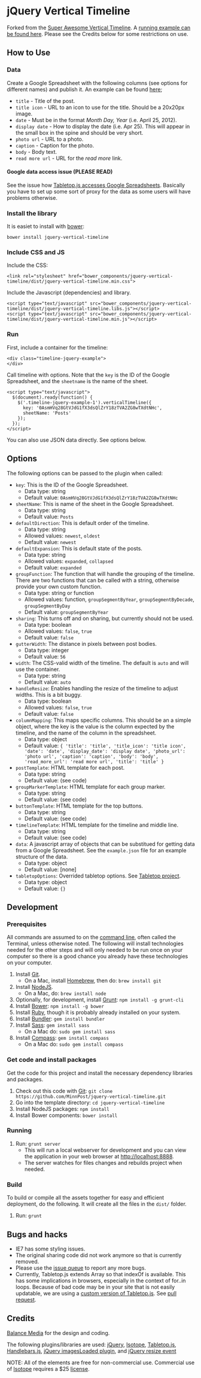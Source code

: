 # jQuery Vertical Timeline

Forked from the [Super Awesome Vertical Timeline](https://github.com/balancemedia/Timeline).  A [running example can be found here](http://minnpost.github.com/jquery-vertical-timeline/).  Please see the Credits below for some restrictions on use.

## How to Use

### Data

Create a Google Spreadsheet with the following columns (see options for different names) and publish it.  An example can be found [here](https://docs.google.com/spreadsheet/ccc?key=0AsmHVq28GtVJdG1fX3dsQlZrY18zTVA2ZG8wTXdtNHc#gid=0);

* `title` - Title of the post.
* `title icon` - URL to an icon to use for the title.  Should be a 20x20px image.
* `date` - Must be in the format _Month Day, Year_ (i.e. April 25, 2012).
* `display date` - How to display the date (i.e. Apr 25).  This will appear in the small box in the spine and should be very short.
* `photo url` - URL to a photo.
* `caption` - Caption for the photo.
* `body` - Body text.
* `read more url` - URL for the _read more_ link.

#### Google data access issue (PLEASE READ)

See the issue how [Tabletop.js accesses Google Spreadsheets](https://github.com/jsoma/tabletop#okay-wait-weve-got-a-big-problem-but-a-solution-too).  Basically you have to set up some sort of proxy for the data as some users will have problems otherwise.

### Install the library

It is easiet to install with [bower]():

    bower install jquery-vertical-timeline

### Include CSS and JS

Include the CSS:

    <link rel="stylesheet" href="bower_components/jquery-vertical-timeline/dist/jquery-vertical-timeline.min.css">

Include the Javascript (dependencies) and library.

    <script type="text/javascript" src="bower_components/jquery-vertical-timeline/dist/jquery-vertical-timeline.libs.js"></script>
    <script type="text/javascript" src="bower_components/jquery-vertical-timeline/dist/jquery-vertical-timeline.min.js"></script>

### Run

First, include a container for the timeline:

    <div class="timeline-jquery-example">
    </div>

Call timeline with options.  Note that the ```key``` is the ID of the Google Spreadsheet, and the ```sheetname``` is the name of the sheet.

    <script type="text/javascript">
      $(document).ready(function() {
        $('.timeline-jquery-example-1').verticalTimeline({
          key: '0AsmHVq28GtVJdG1fX3dsQlZrY18zTVA2ZG8wTXdtNHc',
          sheetName: 'Posts'
        });
      });
    </script>

You can also use JSON data directly.  See options below.

## Options

The following options can be passed to the plugin when called:

* ```key```: This is the ID of the Google Spreadsheet.
  * Data type: string
  * Default value: ```0AsmHVq28GtVJdG1fX3dsQlZrY18zTVA2ZG8wTXdtNHc```
* ```sheetName```: This is name of the sheet in the Google Spreadsheet.
  * Data type: string
  * Default value: ```Posts```
* ```defaultDirection```: This is default order of the timeline.
  * Data type: string
  * Allowed values: ```newest```, ```oldest```
  * Default value: ```newest```
* ```defaultExpansion```: This is default state of the posts.
  * Data type: string
  * Allowed values: ```expanded```, ```collapsed```
  * Default value: ```expanded```
* ```groupFunction```: The function that will handle the grouping of the timeline.  There are two functions that can be called with a string, otherwise provide your own custom function.
  * Data type: string or function
  * Allowed values: function, ```groupSegmentByYear```, ```groupSegmentByDecade```, ```groupSegmentByDay```
  * Default value: ```groupSegmentByYear```
* ```sharing```: This turns off and on sharing, but currently should not be used.
  * Data type: boolean
  * Allowed values: ```false```, ```true```
  * Default value: ```false```
* ```gutterWidth```: The distance in pixels between post bodies.
  * Data type: integer
  * Default value: ```56```
* ```width```: The CSS-valid width of the timeline.  The default is ```auto``` and will use the container.
  * Data type: string
  * Default value: ```auto```
* ```handleResize```: Enables handling the resize of the timeline to adjust widths.  This is a bit buggy.
  * Data type: boolean
  * Allowed values: ```false```, ```true```
  * Default value: ```false```
* ```columnMapping```: This maps specific columns.  This should be an a simple object, where the key is the value is the column expected by the timeline, and the name of the column in the spreadsheet.
  * Data type: object
  * Default value: ```{
        'title': 'title',
        'title_icon': 'title icon',
        'date': 'date',
        'display_date': 'display date',
        'photo_url': 'photo url',
        'caption': 'caption',
        'body': 'body',
        'read_more_url': 'read more url',
        'title': 'title'
      }```
* ```postTemplate```: HTML template for each post.
  * Data type: string
  * Default value: (see code)
* ```groupMarkerTemplate```: HTML template for each group marker.
  * Data type: string
  * Default value: (see code)
* ```buttonTemplate```: HTML template for the top buttons.
  * Data type: string
  * Default value: (see code)
* ```timelineTemplate```: HTML template for the timeline and middle line.
  * Data type: string
  * Default value: (see code)
* ```data```: A javascript array of objects that can be substitued for getting data from a Google Spreadsheet.  See the ```example.json``` file for an example structure of the data.
  * Data type: object
  * Default value: [none]
* ```tabletopOptions```: Overrided tabletop options.  See [Tabletop project](https://github.com/jsoma/tabletop).
  * Data type: object
  * Default value: ```{}```

## Development

### Prerequisites

All commands are assumed to on the [command line](http://en.wikipedia.org/wiki/Command-line_interface), often called the Terminal, unless otherwise noted.  The following will install technologies needed for the other steps and will only needed to be run once on your computer so there is a good chance you already have these technologies on your computer.

1. Install [Git](http://git-scm.com/).
   * On a Mac, install [Homebrew](http://brew.sh/), then do: `brew install git`
1. Install [NodeJS](http://nodejs.org/).
   * On a Mac, do: `brew install node`
1. Optionally, for development, install [Grunt](http://gruntjs.com/): `npm install -g grunt-cli`
1. Install [Bower](http://bower.io/): `npm install -g bower`
1. Install [Ruby](http://www.ruby-lang.org/en/downloads/), though it is probably already installed on your system.
1. Install [Bundler](http://gembundler.com/): `gem install bundler`
1. Install [Sass](http://sass-lang.com/): `gem install sass`
   * On a Mac do: `sudo gem install sass`
1. Install [Compass](http://compass-style.org/): `gem install compass`
   * On a Mac do: `sudo gem install compass`

### Get code and install packages

Get the code for this project and install the necessary dependency libraries and packages.

1. Check out this code with [Git](http://git-scm.com/): `git clone https://github.com/MinnPost/jquery-vertical-timeline.git`
1. Go into the template directory: `cd jquery-vertical-timeline`
1. Install NodeJS packages: `npm install`
1. Install Bower components: `bower install`

### Running

1. Run: `grunt server`
    * This will run a local webserver for development and you can view the application in your web browser at [http://localhost:8888](http://localhost:8888).
    * The server watches for files changes and rebuilds project when needed.

### Build

To build or compile all the assets together for easy and efficient deployment, do the following.  It will create all the files in the `dist/` folder.

1. Run: `grunt`

## Bugs and hacks

* IE7 has some styling issues.
* The original sharing code did not work anymore so that is currently removed.
* Please use the [issue queue](https://github.com/MinnPost/jquery-vertical-timeline/issues) to report any more bugs.
* Currently, Tabletop.js extends Array so that indexOf is available.  This has some implications in browsers, especially in the context of for..in loops.  Because of bad code may be in your site that is not easily updatable, we are using a [custom version of Tabletop.js](https://github.com/zzolo/tabletop).  See [pull request](https://github.com/jsoma/tabletop/pull/15).


## Credits

[Balance Media](http://www.builtbybalance.com) for the design and coding.

The following plugins/libraries are used:
[jQuery](http://jquery.com/), [Isotope](http://isotope.metafizzy.co), [Tabletop.js](http://github.com/jsoma/tabletop), [Handlebars.js](http://handlebarsjs.com/), [jQuery imagesLoaded plugin](http://github.com/desandro/imagesloaded), and [jQuery resize event](http://benalman.com/projects/jquery-resize-plugin/)

NOTE: All of the elements are free for non-commercial use. Commercial use of [Isotope](http://isotope.metafizzy.co) requires a $25 [license](http://metafizzy.co/#isotope-license).

